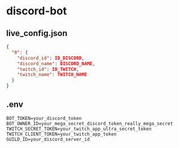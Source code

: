 # discord-bot

## live_config.json

```json
{
  "0": {
    "discord_id": ID_DISCORD,
    "discord_name": DISCORD_NAME,
    "twitch_id": ID_TWITCH,
    "twitch_name": TWITCH_NAME
  }
}
```

## .env

```.env
BOT_TOKEN=your_discord_token
BOT_OWNER_ID=your_mega_secret_discord_token_really_mega_secret
TWITCH_SECRET_TOKEN=your_twitch_app_ultra_secret_token
TWITCH_CLIENT_TOKEN=your_twitch_app_token
GUILD_ID=your_discord_server_id
```
